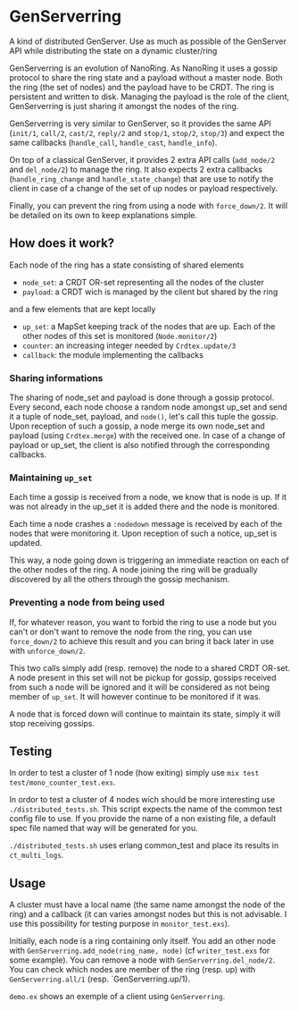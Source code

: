 # GenServerring

A kind of distributed GenServer. Use as much as possible of the GenServer API
while distributing the state on a dynamic cluster/ring

GenServerring is an evolution of NanoRing. As NanoRing it uses a gossip protocol
to share the ring state and a payload without a master node. Both the ring (the
set of nodes) and the payload have to be CRDT. The ring is persistent and
written to disk. Managing the payload is the role of the client, GenServerring
is just sharing it amongst the nodes of the ring.

GenServerring is very similar to GenServer, so it provides the same API
(`init/1`, `call/2`, `cast/2`, `reply/2` and `stop/1`, `stop/2`, `stop/3`) and
expect the same callbacks (`handle_call`, `handle_cast`, `handle_info`).

On top of a classical GenServer, it provides 2 extra API calls (`add_node/2` and
`del_node/2`) to manage the ring. It also expects 2 extra callbacks
(`handle_ring_change` and `handle_state_change`) that are use to notify the
client in case of a change of the set of up nodes or payload respectively.

Finally, you can prevent the ring from using a node with `force_down/2`. It will
be detailed on its own to keep explanations simple.

## How does it work? ##

Each node of the ring has a state consisting of shared elements
 - `node_set`: a CRDT OR-set representing all the nodes of the cluster
 - `payload`: a CRDT wich is managed by the client but shared by the ring

and a few elements that are kept locally
 - `up_set`: a MapSet keeping track of the nodes that are up. Each of the other
nodes of this set is monitored (`Node.monitor/2`)
 - `counter`: an increasing integer needed by `Crdtex.update/3`
 - `callback`: the module implementing the callbacks

### Sharing informations ###

The sharing of node_set and payload is done through a gossip protocol. Every
second, each node choose a random node amongst up_set and send it a tuple of
node_set, payload, and `node()`, let's call this tuple the gossip. Upon
reception of such a gossip, a node merge its own node_set and payload (using
`Crdtex.merge`) with the received one. In case of a change of payload or up_set,
the client is also notified through the corresponding callbacks.

### Maintaining `up_set` ###

Each time a gossip is received from a node, we know that is node is up. If it
was not already in the up_set it is added there and the node is monitored.

Each time a node crashes a `:nodedown` message is received by each of the nodes
that were monitoring it. Upon reception of such a notice, up_set is updated.

This way, a node going down is triggering an immediate reaction on each of the
other nodes of the ring. A node joining the ring will be gradually discovered by
all the others through the gossip mechanism.

### Preventing a node from being used ###
If, for whatever reason, you want to forbid the ring to use a node but you can't
or don't want to remove the node from the ring, you can use `force_down/2` to
achieve this result and you can bring it back later in use with
`unforce_down/2`.

This two calls simply add (resp. remove) the node to a shared CRDT OR-set. A
node present in this set will not be pickup for gossip, gossips received from
such a node will be ignored and it will be considered as not being member of
`up_set`. It will however continue to be monitored if it was.

A node that is forced down will continue to maintain its state, simply it will
stop receiving gossips.

## Testing ##

In order to test a cluster of 1 node (how exiting) simply use `mix test
test/mono_counter_test.exs`.

In ordor to test a cluster of 4 nodes wich should be more interesting use
`./distributed_tests.sh`. This script expects the name of the common test
config file to use. If you provide the name of a non existing file, a default
spec file named that way will be generated for you.

`./distributed_tests.sh` uses erlang common_test and place its results in
`ct_multi_logs`.

## Usage ##
A cluster must have a local name (the same name amongst the node of the ring)
and a callback (it can varies amongst nodes but this is not advisable. I use
this possibility for testing purpose in `monitor_test.exs`).

Initially, each node is a ring containing only itself. You add an other node
with `GenServerring.add_node(ring_name, node)` (cf `writer_test.exs` for some
example). You can remove a node with `GenServerring.del_node/2`. You can check
which nodes are member of the ring (resp. up) with `GenServerring.all/1` (resp.
`GenServerring.up/1).

`demo.ex` shows an exemple of a client using `GenServerring`.
